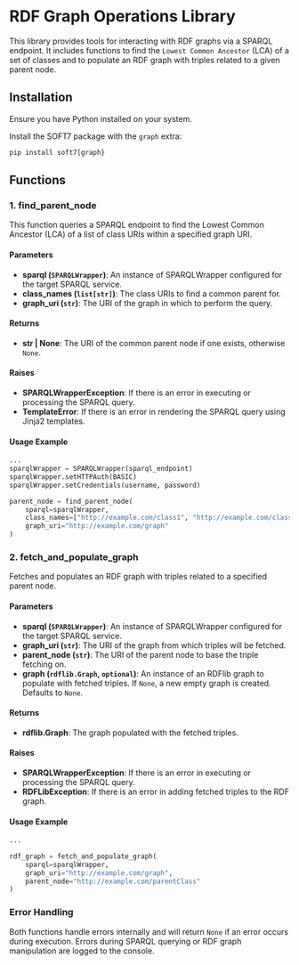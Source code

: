 # RDF Graph Operations Library

This library provides tools for interacting with RDF graphs via a SPARQL endpoint.
It includes functions to find the `Lowest Common Ancestor` (LCA) of a set of classes and to populate an RDF graph with triples related to a given parent node.

## Installation

Ensure you have Python installed on your system.

Install the SOFT7 package with the `graph` extra:

```bash
pip install soft7[graph}
```

## Functions

### 1. find_parent_node

This function queries a SPARQL endpoint to find the Lowest Common Ancestor (LCA) of a list of class URIs within a specified graph URI.

#### Parameters

* **sparql (`SPARQLWrapper`)**: An instance of SPARQLWrapper configured for the target SPARQL service.
* **class_names (`list[str]`)**: The class URIs to find a common parent for.
* **graph_uri (`str`)**: The URI of the graph in which to perform the query.

#### Returns

* **str | None**: The URI of the common parent node if one exists, otherwise `None`.

#### Raises

* **SPARQLWrapperException**: If there is an error in executing or processing the SPARQL query.
* **TemplateError**: If there is an error in rendering the SPARQL query using Jinja2 templates.

#### Usage Example

```python
...
sparqlWrapper = SPARQLWrapper(sparql_endpoint)
sparqlWrapper.setHTTPAuth(BASIC)
sparqlWrapper.setCredentials(username, password)

parent_node = find_parent_node(
    sparql=sparqlWrapper,  
    class_names=["http://example.com/class1", "http://example.com/class2"],
    graph_uri="http://example.com/graph"
)
```

### 2. fetch_and_populate_graph

Fetches and populates an RDF graph with triples related to a specified parent node.

#### Parameters

* **sparql (`SPARQLWrapper`)**: An instance of SPARQLWrapper configured for the target SPARQL service.
* **graph_uri (`str`)**: The URI of the graph from which triples will be fetched.
* **parent_node (`str`)**: The URI of the parent node to base the triple fetching on.
* **graph (`rdflib.Graph`, `optional`)**: An instance of an RDFlib graph to populate with fetched triples.
  If `None`, a new empty graph is created. Defaults to `None`.

#### Returns

* **rdflib.Graph**: The graph populated with the fetched triples.

#### Raises

* **SPARQLWrapperException**: If there is an error in executing or processing the SPARQL query.
* **RDFLibException**: If there is an error in adding fetched triples to the RDF graph.

#### Usage Example

```python
...

rdf_graph = fetch_and_populate_graph(
    sparql=sparqlWrapper,
    graph_uri="http://example.com/graph",
    parent_node="http://example.com/parentClass"
)
```

### Error Handling

Both functions handle errors internally and will return `None` if an error occurs during execution.
Errors during SPARQL querying or RDF graph manipulation are logged to the console.
